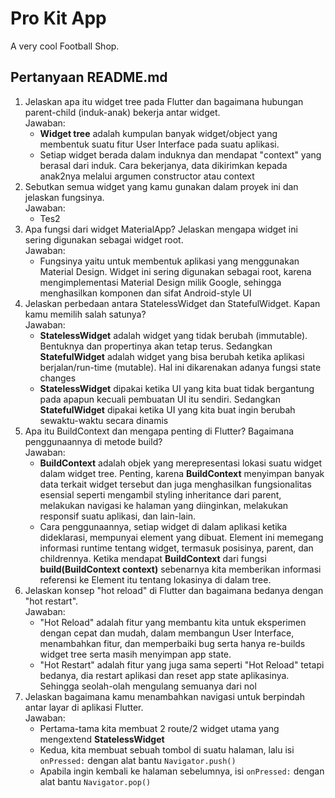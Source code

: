 # Pro Kit App

A very cool Football Shop.

## Pertanyaan README.md

1. Jelaskan apa itu widget tree pada Flutter dan bagaimana hubungan parent-child (induk-anak) bekerja antar widget.\
Jawaban:
    * **Widget tree** adalah kumpulan banyak widget/object yang membentuk suatu fitur User Interface pada suatu aplikasi.
    * Setiap widget berada dalam induknya dan mendapat "context" yang berasal dari induk. Cara bekerjanya, data dikirimkan kepada anak2nya melalui argumen constructor atau context
2. Sebutkan semua widget yang kamu gunakan dalam proyek ini dan jelaskan fungsinya.\
Jawaban:
    * Tes2
3. Apa fungsi dari widget MaterialApp? Jelaskan mengapa widget ini sering digunakan sebagai widget root.\
Jawaban:
    * Fungsinya yaitu untuk membentuk aplikasi yang menggunakan Material Design. Widget ini sering digunakan sebagai root, karena mengimplementasi Material Design milik Google, sehingga menghasilkan komponen dan sifat Android-style UI 
4. Jelaskan perbedaan antara StatelessWidget dan StatefulWidget. Kapan kamu memilih salah satunya?\
Jawaban:
    * **StatelessWidget** adalah widget yang tidak berubah (immutable). Bentuknya dan propertinya akan tetap terus. Sedangkan **StatefulWidget** adalah widget yang bisa berubah ketika aplikasi berjalan/run-time (mutable). Hal ini dikarenakan adanya fungsi state changes
    * **StatelessWidget** dipakai ketika UI yang kita buat tidak bergantung pada apapun kecuali pembuatan UI itu sendiri. Sedangkan **StatefulWidget** dipakai ketika UI yang kita buat ingin berubah sewaktu-waktu secara dinamis 
5. Apa itu BuildContext dan mengapa penting di Flutter? Bagaimana penggunaannya di metode build?\
Jawaban:
    * **BuildContext** adalah objek yang merepresentasi lokasi suatu widget dalam widget tree. Penting, karena **BuildContext** menyimpan banyak data terkait widget tersebut dan juga menghasilkan fungsionalitas esensial seperti mengambil styling inheritance dari parent, melakukan navigasi ke halaman yang diinginkan, melakukan responsif suatu aplikasi, dan lain-lain.
    * Cara penggunaannya, setiap widget di dalam aplikasi ketika dideklarasi, mempunyai element yang dibuat. Element ini memegang informasi runtime tentang widget, termasuk posisinya, parent, dan childrennya. Ketika mendapat **BuildContext** dari fungsi **build(BuildContext context)** sebenarnya kita memberikan informasi referensi ke Element itu tentang lokasinya di dalam tree. 
6. Jelaskan konsep "hot reload" di Flutter dan bagaimana bedanya dengan "hot restart".\
Jawaban:
    * "Hot Reload" adalah fitur yang membantu kita untuk eksperimen dengan cepat dan mudah, dalam membangun User Interface, menambahkan fitur, dan memperbaiki bug serta hanya re-builds widget tree serta masih menyimpan app state. 
    * "Hot Restart" adalah fitur yang juga sama seperti "Hot Reload" tetapi bedanya, dia restart aplikasi dan reset app state aplikasinya. Sehingga seolah-olah mengulang semuanya dari nol
7. Jelaskan bagaimana kamu menambahkan navigasi untuk berpindah antar layar di aplikasi Flutter.\
Jawaban:
    * Pertama-tama kita membuat 2 route/2 widget utama yang mengextend **StatelessWidget**
    * Kedua, kita membuat sebuah tombol di suatu halaman, lalu isi ```onPressed:``` dengan alat bantu ```Navigator.push()```
    * Apabila ingin kembali ke halaman sebelumnya, isi ```onPressed:``` dengan alat bantu ```Navigator.pop()```